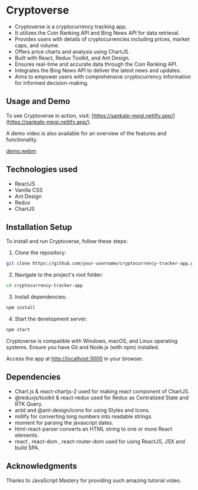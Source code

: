 # Cryptoverse

-   Cryptoverse is a cryptocurrency tracking app.
-   It utilizes the Coin Ranking API and Bing News API for data retrieval.
-   Provides users with details of cryptocurrencies including prices, market caps, and volume.
-   Offers price charts and analysis using ChartJS.
-   Built with React, Redux Toolkit, and Ant Design.
-   Ensures real-time and accurate data through the Coin Ranking API.
-   Integrates the Bing News API to deliver the latest news and updates.
-   Aims to empower users with comprehensive cryptocurrency information for informed decision-making.

## Usage and Demo
To see Cryptoverse in action, visit: [https://sankalp-mpgi.netlify.app/](https://sankalp-mpgi.netlify.app/).

A demo video is also available for an overview of the features and functionality.

[demo.webm](https://user-images.githubusercontent.com/84818958/187052260-da671eba-f664-4678-92a7-419f06368db7.webm)



## Technologies used
- ReactJS
- Vanilla CSS
- Ant Design
- Redux
- ChartJS

## Installation Setup
To install and run Cryptoverse, follow these steps:

1. Clone the repository:
```bash
git clone https://github.com/your-username/cryptocurrency-tracker-app.git
```

2. Navigate to the project's root folder:
```bash
cd cryptocurrency-tracker-app
```

3. Install dependencies:
```bash
npm install
```

4. Start the development server:
```bash
npm start
```

Cryptoverse is compatible with Windows, macOS, and Linux operating systems. Ensure you have Git and Node.js (with npm) installed.

Access the app at [http://localhost:3000](http://localhost:3000) in your browser.

## Dependencies

-   Chart.js & react-chartjs-2 used for making react component of ChartJS.
-   @reduxjs/toolkit & react-redux used for Redux as Centralized State and RTK Query.
-   antd and @ant-design/icons for using Styles and Icons.
-   millify for converting long numbers into readable strings.
-   moment for parsing the javascript dates.
-   html-react-parser converts an HTML string to one or more React elements.
-   react , react-dom , react-router-dom used for using ReactJS, JSX and build SPA.


## Acknowledgments
Thanks to JavaScript Mastery for providing such amazing tutorial video.
